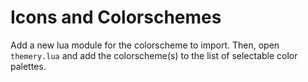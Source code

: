# Icons and Colorschemes

Add a new lua module for the colorscheme to import. Then, open `themery.lua` and 
add the colorscheme(s) to the list of selectable color palettes.

